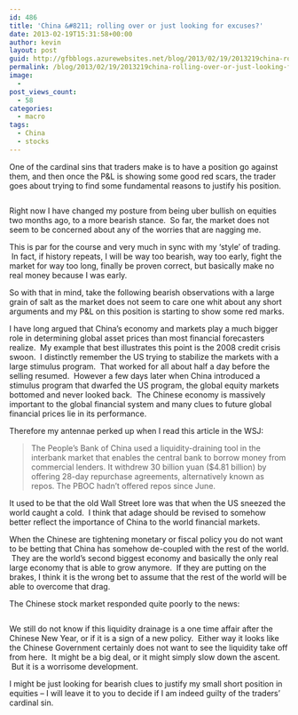 ```yaml
---
id: 486
title: 'China &#8211; rolling over or just looking for excuses?'
date: 2013-02-19T15:31:58+00:00
author: kevin
layout: post
guid: http://gfbblogs.azurewebsites.net/blog/2013/02/19/2013219china-rolling-over-or-just-looking-for-excuses/
permalink: /blog/2013/02/19/2013219china-rolling-over-or-just-looking-for-excuses/
image:
  - 
post_views_count:
  - 58
categories:
  - macro
tags:
  - China
  - stocks
---
```

One of the cardinal sins that traders make is to have a position go against them, and then once the P&L is showing some good red scars, the trader goes about trying to find some fundamental reasons to justify his position.

<img class="aligncenter" alt="" src="http://themacrotourist.com/blogs/SPX%20Feb%2019%2013.gif" />

Right now I have changed my posture from being uber bullish on equities two months ago, to a more bearish stance.  So far, the market does not seem to be concerned about any of the worries that are nagging me.

This is par for the course and very much in sync with my &#8216;style&#8217; of trading.  In fact, if history repeats, I will be way too bearish, way too early, fight the market for way too long, finally be proven correct, but basically make no real money because I was early.

So with that in mind, take the following bearish observations with a large grain of salt as the market does not seem to care one whit about any short arguments and my P&L on this position is starting to show some red marks.

I have long argued that China&#8217;s economy and markets play a much bigger role in determining global asset prices than most financial forecasters realize.  My example that best illustrates this point is the 2008 credit crisis swoon.  I distinctly remember the US trying to stabilize the markets with a large stimulus program.  That worked for all about half a day before the selling resumed.  However a few days later when China introduced a stimulus program that dwarfed the US program, the global equity markets bottomed and never looked back.  The Chinese economy is massively important to the global financial system and many clues to future global financial prices lie in its performance.

Therefore my antennae perked up when I read this article in the WSJ:

> The People&#8217;s Bank of China used a liquidity-draining tool in the interbank market that enables the central bank to borrow money from commercial lenders. It withdrew 30 billion yuan ($4.81 billion) by offering 28-day repurchase agreements, alternatively known as repos. The PBOC hadn&#8217;t offered repos since June.

It used to be that the old Wall Street lore was that when the US sneezed the world caught a cold.  I think that adage should be revised to somehow better reflect the importance of China to the world financial markets.

When the Chinese are tightening monetary or fiscal policy you do not want to be betting that China has somehow de-coupled with the rest of the world.  They are the world&#8217;s second biggest economy and basically the only real large economy that is able to grow anymore.  If they are putting on the brakes, I think it is the wrong bet to assume that the rest of the world will be able to overcome that drag.

The Chinese stock market responded quite poorly to the news:

<img class="aligncenter" alt="" src="http://themacrotourist.com/blogs/SHCOMP%20Feb%2019%2013.gif" /><img class="aligncenter" alt="" src="http://themacrotourist.com/blogs/FXI%20Feb%2019%2013.gif" />

We still do not know if this liquidity drainage is a one time affair after the Chinese New Year, or if it is a sign of a new policy.  Either way it looks like the Chinese Government certainly does not want to see the liquidity take off from here.  It might be a big deal, or it might simply slow down the ascent.  But it is a worrisome development.

I might be just looking for bearish clues to justify my small short position in equities &#8211; I will leave it to you to decide if I am indeed guilty of the traders&#8217; cardinal sin.